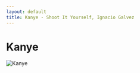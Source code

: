 ```yaml
---
layout: default
title: Kanye - Shoot It Yourself, Ignacio Galvez
---
```


# Kanye

![Kanye](http://assets.farmhouse.co/publishing/1-shoot-it-yourself/images/kanye-1.jpg)
